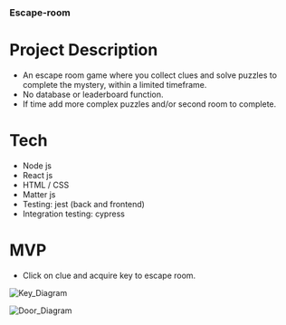 ### Escape-room

# Project Description
* An escape room game where you collect clues and
solve puzzles to complete the mystery, within a limited timeframe.
* No database or leaderboard function.
* If time add more complex puzzles and/or second room to complete.

# Tech
* Node js
* React js
* HTML / CSS
* Matter js
* Testing: jest (back and frontend)
* Integration testing: cypress

# MVP
* Click on clue and acquire key to escape room.

![Key_Diagram](click_key.png)

![Door_Diagram](click_door.png)